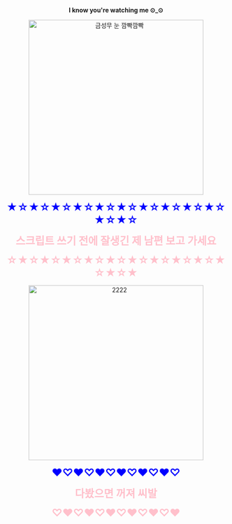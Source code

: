 <p align="center">
  <strong>I know you're watching me   ⊙_⊙</strong>
</p>

<p align="center">
  <img src="https://github.com/user-attachments/assets/7def379a-14ba-4f27-97eb-da2e428e92c0" alt="금성무 눈 깜빡깜빡" width="400" />
</p>

<p align="center">
  <strong><span style="color: blue; font-size: 24px;">★☆★☆★☆★☆★☆★☆★☆★☆★☆★☆★☆★☆</span></strong>
</p>

<p align="center">
  <strong><span style="color: pink; font-size: 24px;">스크립트 쓰기 전에 잘생긴 제 남편 보고 가세요</span></strong>
</p>

<p align="center">
  <strong><span style="color: pink; font-size: 24px;">☆★☆★☆★☆★☆★☆★☆★☆★☆★☆★☆★☆★</span></strong>
</p>

<p align="center">
  <img src="https://github.com/user-attachments/assets/1a0c1720-ea10-484e-b443-37099e9d21ba" alt="2222" width="400" />
</p>

<p align="center">
  <strong><span style="color: blue; font-size: 24px;">♥♡♥♡♥♡♥♡♥♡♥♡</span></strong>
</p>

<p align="center">
  <strong><span style="color: pink; font-size: 24px;">다봤으면 꺼져 씨발</span></strong>
</p>

<p align="center">
  <strong><span style="color: pink; font-size: 24px;">♡♥♡♥♡♥♡♥♡♥♡♥</span></strong>
</p>
